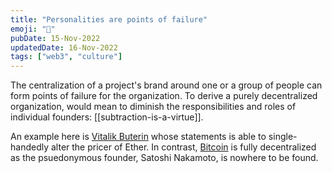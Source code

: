 ```yaml
---
title: "Personalities are points of failure"
emoji: "🧔"
pubDate: 15-Nov-2022
updatedDate: 16-Nov-2022
tags: ["web3", "culture"]
---
```


The centralization of a project's brand around one or a group of people can form points of failure for the organization. To derive a purely decentralized organization, would mean to diminish the responsibilities and roles of individual founders: [[subtraction-is-a-virtue]].

An example here is [Vitalik Buterin](https://vitalik.ca) whose statements is able to single-handedly alter the pricer of Ether. In contrast, [Bitcoin](https://bitcoin.org/en/) is fully decentralized as the psuedonymous founder, Satoshi Nakamoto, is nowhere to be found.